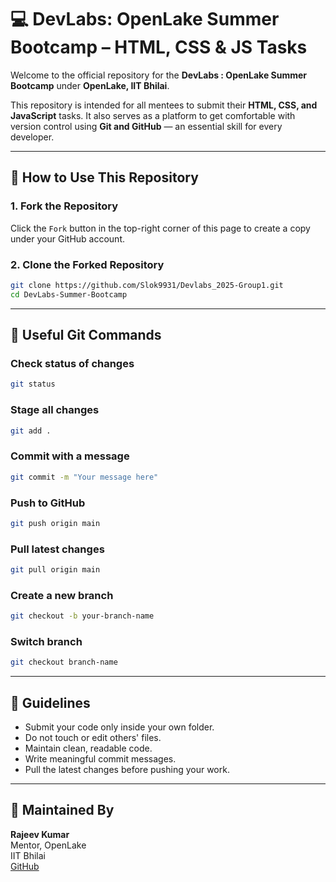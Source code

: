 # 💻 DevLabs: OpenLake Summer Bootcamp – HTML, CSS & JS Tasks

Welcome to the official repository for the **DevLabs : OpenLake Summer Bootcamp** under **OpenLake, IIT Bhilai**.

This repository is intended for all mentees to submit their **HTML, CSS, and JavaScript** tasks. It also serves as a platform to get comfortable with version control using **Git and GitHub** — an essential skill for every developer.

---

## 🚀 How to Use This Repository

### 1. Fork the Repository
Click the `Fork` button in the top-right corner of this page to create a copy under your GitHub account.

### 2. Clone the Forked Repository
```bash
git clone https://github.com/Slok9931/Devlabs_2025-Group1.git
cd DevLabs-Summer-Bootcamp
```

---

## 🧠 Useful Git Commands

### Check status of changes
```bash
git status
```

### Stage all changes
```bash
git add .
```

### Commit with a message
```bash
git commit -m "Your message here"
```

### Push to GitHub
```bash
git push origin main
```

### Pull latest changes
```bash
git pull origin main
```

### Create a new branch
```bash
git checkout -b your-branch-name
```

### Switch branch
```bash
git checkout branch-name
```
---

## 📌 Guidelines
- Submit your code only inside your own folder.
- Do not touch or edit others' files.
- Maintain clean, readable code.
- Write meaningful commit messages.
- Pull the latest changes before pushing your work.

---

## 🤝 Maintained By  
  **Rajeev Kumar**  
  Mentor, OpenLake  
  IIT Bhilai  
  [GitHub](https://github.com/rajeev-sr)


